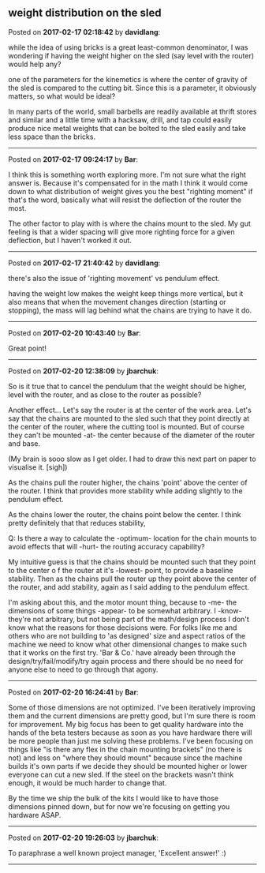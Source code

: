 ## weight distribution on the sled
Posted on **2017-02-17 02:18:42** by **davidlang**:

while the idea of using bricks is a great least-common denominator, I was wondering if having the weight higher on the sled (say level with the router) would help any?



one of the parameters for the kinemetics is where the center of gravity of the sled is compared to the cutting bit. Since this is a parameter, it obviously matters, so what would be ideal?



In many parts of the world, small barbells are readily available at thrift stores and similar and a little time with a hacksaw, drill, and tap could easily produce nice metal weights that can be bolted to the sled easily and take less space than the bricks.

---

Posted on **2017-02-17 09:24:17** by **Bar**:

I think this is something worth exploring more. I'm not sure what the right answer is. Because it's compensated for in the math I think it would come down to what distribution of weight gives you the best "righting moment" if that's the word, basically what will resist the deflection of the router the most. 



The other factor to play with is where the chains mount to the sled. My gut feeling is that a wider spacing will give more righting force for a given deflection, but I haven't worked it out.

---

Posted on **2017-02-17 21:40:42** by **davidlang**:

there's also the issue of 'righting movement' vs pendulum effect.



having the weight low makes the weight keep things more vertical, but it also means that when the movement changes direction (starting or stopping), the mass will lag behind what the chains are trying to have it do.

---

Posted on **2017-02-20 10:43:40** by **Bar**:

Great point!

---

Posted on **2017-02-20 12:38:09** by **jbarchuk**:

So is it true that to cancel the pendulum that the weight should be higher, level with the router, and as close to the router as possible?

Another effect... Let's say the router is at the center of the work area. Let's say that the chains are mounted to the sled such that they point directly at the center of the router, where the cutting tool is mounted. But of course they can't be mounted -at- the center because of the diameter of the router and base.

(My brain is sooo slow as I get older. I had to draw this next part on paper to visualise it. [sigh])

As the chains pull the router higher, the chains 'point' above the center of the router. I think that provides more stability while adding slightly to the pendulum effect.

As the chains lower the router, the chains point below the center. I think pretty definitely that that reduces stability,

Q: Is there a way to calculate the -optimum- location for the chain mounts to avoid effects that will -hurt- the routing accuracy capability?

My intuitive guess is that the chains should be mounted such that they point to the center o f the router at it's -lowest- point, to provide a baseline stability. Then as the chains pull the router up they point above the center of the router, and add stability, again as I said adding to the pendulum effect.

I'm asking about this, and the motor mount thing, because to -me- the dimensions of some things -appear- to be somewhat arbitrary. I -know- they're not arbitrary, but not being part of the math/design process I don't know what the reasons for those decisions were. For folks like me and others who are not building to 'as designed' size and aspect ratios of the machine we need to know what other dimensional changes to make such that it works on the first try. 'Bar & Co.' have already been through the design/try/fail/modify/try again process and there should be no need for anyone else to need to go through that agony.

---

Posted on **2017-02-20 16:24:41** by **Bar**:

Some of those dimensions are not optimized. I've been iteratively improving them and the current dimensions are pretty good, but I'm sure there is room for improvement. My big focus has been to get quality hardware into the hands of the beta testers because as soon as you have hardware there will be more people than just me solving these problems. I've been focusing on things like "is there any flex in the chain mounting brackets" (no there is not) and less on "where they should mount" because since the machine builds it's own parts if we decide they should be mounted higher or lower everyone can cut a new sled. If the steel on the brackets wasn't think enough, it would be much harder to change that.



By the time we ship the bulk of the kits I would like to have those dimensions pinned down, but for now we're focusing on getting you hardware ASAP.

---

Posted on **2017-02-20 19:26:03** by **jbarchuk**:

To paraphrase a well known project manager, 'Excellent answer!' :)

---

